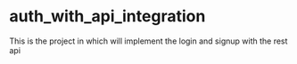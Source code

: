 # auth_with_api_integration
 This is the project in which will implement the login and signup with the rest api
